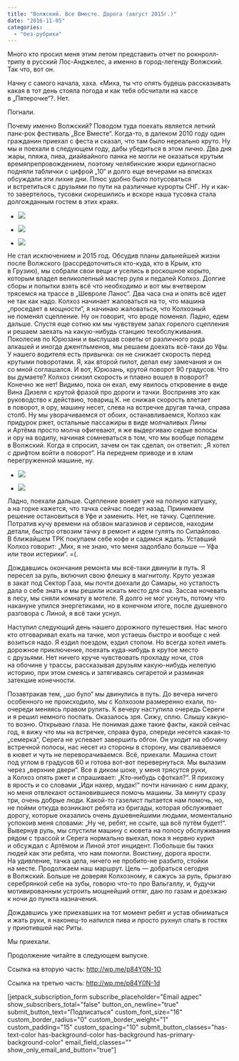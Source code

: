 ```yaml
---
title: "Волжский. Все Вместе. Дорога (август 2015г.)"
date: "2016-11-05"
categories: 
  - "без-рубрики"
---
```


Много кто просил меня этим летом представить отчет по рокнролл-трипу в русский Лос-Анджелес, а именно в город-легенду Волжский. Так что, вот он.

Начну с самого начала, хаха. «Миха, ты что опять будешь рассказывать какая в тот день стояла погода и как тебя обсчитали на кассе в „Пятерочке“?. Нет.

Погнали.

Почему именно Волжский? Поводом туда поехать является летний панк-рок фестиваль „Все Вместе“. Когда-то, в далеком 2010 году один гражданин приехал с феста и сказал, что там было нереально круто. Ну мы и поехали в следующем году, дабы убедиться в этом лично. Два дня жары, пляжа, пива, диайвайного панка не могли не оказаться крутым времяпрепровождением, поэтому челябинские жюри единогласно подняли таблички с цифрой „10“ и долго еще вечерами на вписках обсуждали эти лихие дни. Плюс удобно было потусоваться и встретиться с друзьями по пути на различные курорты СНГ. Ну и как-то завертелось, тусовки скорешились и вскоре наша тусовка стала долгожданным гостем в этих краях.

- ![](images/7ija9auayl0.jpg)
    
- ![](images/i4dsbxapmtm.jpg)
    
- ![](images/w_45f3719b.jpg)
    

Не стал исключением и 2015 год. Обсудив планы дальнейшей жизни после Волжского (рассредоточиться кто-куда, кто в Крым, кто в Грузию), мы собрали свои вещи и уселись в роскошное корыто, которым владел великолепный мастер руля и педалей Колхоз. Долгие сборы и попытки взять всё что необходимо и вот мы вчетвером трясемся на трассе в „Шевроле Ланос“. Два часа сна и опять всё идет не так как надо. Колхоз начинает жаловаться на то, что машина „проседает в мощности“, я начинаю жаловаться, что Колхозный не поменял сцепление. Ну он говорит, что вроде поменял. Ладно, едем дальше. Спустя еще сотню км мы чувствуем запах горелого сцепления и решаем заехать на какую-нибудь станцию техобслуживания. Поколесив по Юрюзани и выслушав советы от различного рода алкашей и иногда джентльменов, мы решаем доехать всё-таки до Уфы. У нашего водителя есть привычка: он не снижает скорость перед крутыми поворотами. Я, как второй пилот, делал ему замечания и он со мной соглашался. И вот, Юрюзань, крутой поворот 90 градусов. Что вы думаете? Колхоз снизил скорость и плавно вошел в поворот? Конечно же нет! Видимо, пока он ехал, ему явилось откровение в виде Вина Дизеля с крутой фразой про дороги и тачки. Восприняв это как руководство к действию, товарищ К. не снижая скорость влетает в поворот, я ору, машину несет, слева на встречке другая тачка, справа столб. Ну мы уворачиваемся от обоих, останавливаемся, Колхоз как придурок ржет, остальные пассажиры в виде молчаливых Лины и Артёма просто молча офигевают, я же выдергиваю седые волосы и ору на водилу, начиная сомневаться в том, что мы вообще попадем в Волжский. Когда я спросил, зачем он так сделал, он ответил: „Я хотел с дрифтом войти в поворот“. На переднем приводе и в хлам перегруженной машине, ну.

- ![](images/r6lssudsduw.jpg)
    
- ![](images/yfsd9vmltai.jpg)
    

Ладно, поехали дальше. Сцепление воняет уже на полную катушку, а на горке кажется, что тачка сейчас поедет назад. Принимаем решение остановиться в Уфе и заменить. Нет, не тачку. Сцепление. Потратив кучу времени на обзвон магазинов и сервисов, находим детали, быстро отвозим тачку в ремонт и идем гулять по Сипайлово. В ближайшем ТРК покупаем себе кофе и садимся ждать. Уставший Колхоз говорит: „Мих, я не знаю, что меня задолбало больше — Уфа или твои истерики“. =(.

Дождавшись окончания ремонта мы всё-таки двинули в путь. Я пересел за руль, включил свою флешку в магнитолу. Круто уезжая в закат под Сектор Газа, мы почти доехали до Самары, но усталость дала о себе знать и мы решили искать место для сна. Зассав ночевать в лесу, мы сняли комнату в мотеле. Я долго не мог уснуть, потому что накануне упился энергетиками, но в конечном итоге, после душевного разговора с Линой, я всё таки уснул.

Наступил следующий день нашего дорожного путешествия. Нас много кто отговаривал ехать на тачке, мол устаешь быстро и вообще с ней возиться надо. Я ездил поездом, ездил стопом. Но всегда хотел иметь дорожное приключение, поехать куда-нибудь в крутое место с друзьями. Нет ничего круче чувствовать прохладу ночи, стоя на обочине у трассы, рассказывая друзьям какую-нибудь нелепую историю, при этом смеясь и затягиваясь сигаретой и разминая затекшие конечности.

Позавтракав тем, „шо було“ мы двинулись в путь. До вечера ничего особенного не происходило, мы с Колхозом размеренно ехали, по-очереди меняясь правом рулить. К вечеру наступила очередь Сереги и я решил немного поспать. Оказалось зря. Сижу, сплю. Слышу какую-то возню. Открываю глаза. Не понимая даже такие факты, какой сейчас год, я вижу что мы на встречке, справа фура, спереди несется какая-то „семерка“, Серега не успевает завершить обгон. Он уходит на обочину встречной полосы, нас несет из стороны в сторону, мы сваливаемся в кювет и чуть не переворачиваемся. Всё, приехали. Машина стоит под углом в градусов 60 и готова вот-вот перевернуться. Мы вылазим через „верхние двери“. Все в диком шоке, у меня трясутся руки, а Колхоз опять ржет и спрашивает: „Кто-нибудь сфоткал?“. Я прихожу в ярость и со словами „Иди нахер, мудак!“ почти начинаю с ним драку, но меня отвлекают остановившиеся помочь машины. За минуту сразу три, очень добрые люди. Какой-то газелист пытается нам помочь, но, не пойми откуда возникают ребята из бригады, которая обслуживает дорогу, которые оказались очень душевнейшими людьми, моментально успокоив меня словами: „Ну че, ребят, не ссыте, ща всё путём будет!“. Вывернув руль, мы спустили машину с кювета на полосу обслуживания рядом с трассой и Серега нормально выехал, пока я нервно курил и обсуждал с Артёмом и Линой этот инцидент. Побольше бы таких людей как эти ребята, что нам помогли. Воистину, дорога ярости. На удивление, тачка цела, ничего не пробито-не разбито, стойки на месте. Продолжаем наш маршрут. Цель — добраться сегодня в Волжский. Больше не доверяя Колхозному, я сажусь за руль, брызгаю серебрянкой себе на зубы, говорю что-то про Вальгаллу, и, будучи мотивированным устроить мощнейший оттяг, даю по газам и доезжаю к ночи до пункта назначения.

Дождавшись уже приехавших на тот момент ребят и устав обниматься и жать руки, я наконец-то напился пива и просто рухнул спать в гостях у приютившей нас Риты.

Мы приехали.

Продолжение читайте в следующем выпуске.

Ссылка на вторую часть: http://wp.me/p84Y0N-1O

Ссылка на третью часть: http://wp.me/p84Y0N-1d

\[jetpack\_subscription\_form subscribe\_placeholder="Email адрес" show\_subscribers\_total="false" button\_on\_newline="true" submit\_button\_text="Подписаться" custom\_font\_size="16" custom\_border\_radius="0" custom\_border\_weight="1" custom\_padding="15" custom\_spacing="10" submit\_button\_classes="has-text-color has-background-color has-background has-primary-background-color" email\_field\_classes="" show\_only\_email\_and\_button="true"\]
